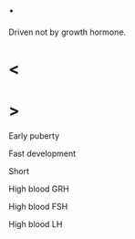 # .

Driven not by growth hormone.

# <

# >

Early puberty

Fast development

Short

High blood GRH

High blood FSH

High blood LH
